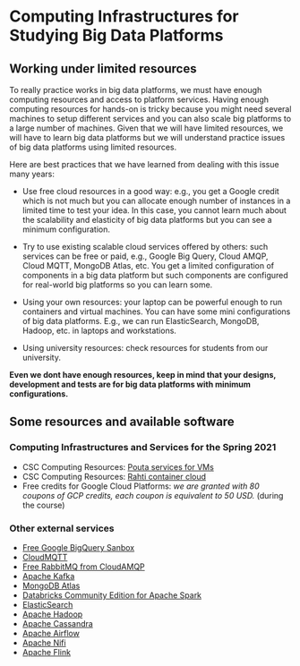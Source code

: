 # Computing Infrastructures for Studying Big Data Platforms

## Working under limited resources
To really practice works in big data platforms, we must have enough computing resources and access to platform services. Having enough computing resources for hands-on is tricky because you might need several machines to setup different services and you can also scale big platforms to a large number of machines. Given that we will have limited resources, we will have to learn big data platforms but we will understand practice issues of big data platforms using limited resources.

Here are best practices that we have learned from dealing with this issue many years:

* Use free cloud resources in a good way: e.g., you get a Google credit which is not much but you can allocate enough number of instances in a limited time to test your idea. In this case, you cannot learn much about the scalability and elasticity of big data platforms but you can see a minimum configuration.

* Try to use existing scalable cloud services offered by others: such services can be free or paid, e.g., Google Big Query, Cloud AMQP, Cloud MQTT, MongoDB Atlas, etc. You get a limited configuration of components in a big data platform but such components are configured for real-world big platforms so you can learn some.

* Using your own resources: your laptop can be powerful enough to run containers and virtual machines. You can have some mini configurations of big data platforms. E.g., we can run ElasticSearch, MongoDB, Hadoop, etc. in laptops and workstations.

* Using university resources: check resources for students from our university.


**Even we dont have enough resources, keep in mind that your designs, development and tests are for big data platforms with minimum configurations.**

## Some resources and available software

### Computing Infrastructures and Services for the Spring 2021

* CSC Computing Resources: [Pouta services for VMs](https://research.csc.fi/-/cpouta)
* CSC Computing Resources: [Rahti container cloud](https://docs.csc.fi/cloud/rahti/rahti-what-is/)
* Free credits for Google Cloud Platforms: *we are granted with 80 coupons of GCP credits, each coupon is equivalent to 50 USD.* (during the course)

 ### Other external services

* [Free Google BigQuery Sanbox](https://cloud.google.com/bigquery/docs/sandbox)
* [CloudMQTT](http://cloudmqtt.com)
* [Free RabbitMQ from CloudAMQP](https://www.cloudamqp.com/plans.html)
* [Apache Kafka](https://kafka.apache.org/)
* [MongoDB Atlas](https://www.mongodb.com/cloud/atlas)
* [Databricks Community Edition for Apache Spark](https://databricks.com/try-databricks)
* [ElasticSearch](https://www.elastic.co/)
* [Apache Hadoop](https://hadoop.apache.org)
* [Apache Cassandra](https://cassandra.apache.org/)
* [Apache Airflow](https://airflow.apache.org/)
* [Apache Nifi](https://nifi.apache.org/)
* [Apache Flink](https://flink.apache.org/)
